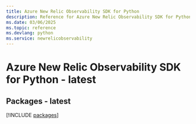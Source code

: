 ```yaml
---
title: Azure New Relic Observability SDK for Python
description: Reference for Azure New Relic Observability SDK for Python
ms.date: 03/06/2025
ms.topic: reference
ms.devlang: python
ms.service: newrelicobservability
---
```

# Azure New Relic Observability SDK for Python - latest
## Packages - latest
[!INCLUDE [packages](new-relic-observability-index.md)]